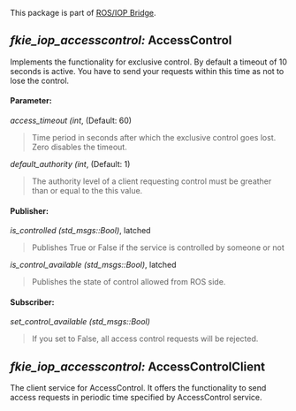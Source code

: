 This package is part of [ROS/IOP Bridge](https://github.com/fkie/iop_core/blob/master/README.md).


## _fkie_iop_accesscontrol:_ AccessControl

Implements the functionality for exclusive control. By default a timeout of 10 seconds is active. You have to send your requests within this time as not to lose the control.

#### Parameter:

_access_timeout (int_, (Default: 60)

> Time period in seconds after which the exclusive control goes lost. Zero disables the timeout.

_default_authority (int_, (Default: 1)

> The authority level of a client requesting control must be greather than or equal to the this value.

#### Publisher:

_is_controlled (std_msgs::Bool)_, latched

> Publishes True or False if the service is controlled by someone or not

_is_control_available (std_msgs::Bool)_, latched

> Publishes the state of control allowed from ROS side.

#### Subscriber:

_set_control_available (std_msgs::Bool)_

> If you set to False, all access control requests will be rejected.

## _fkie_iop_accesscontrol:_ AccessControlClient

The client service for AccessControl. It offers the functionality to send access requests in periodic time specified by AccessControl service.
